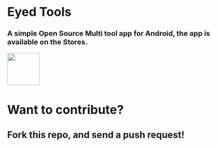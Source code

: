 # Eyed Tools

### A simple Open Source Multi tool app for Android, the app is available on the Stores. 

<a href="https://play.google.com/store/apps/details?id=de.aploi.eyedtools"><img src="https://play.google.com/intl/en_us/badges/images/generic/en_badge_web_generic.png" height="75"></a> 


# Want to contribute? 
## Fork this repo, and send a push request!
